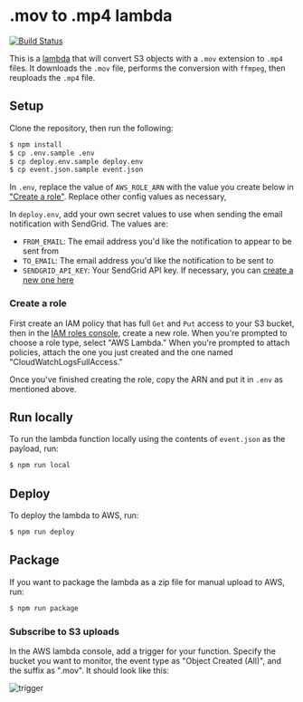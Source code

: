 # .mov to .mp4 lambda

[![Build Status](https://travis-ci.org/mblink/mov-to-mp4-lambda.svg?branch=master)](https://travis-ci.org/mblink/mov-to-mp4-lambda)

This is a [lambda](https://aws.amazon.com/lambda/) that will convert S3 objects with a `.mov` extension to `.mp4`
files. It downloads the `.mov` file, performs the conversion with `ffmpeg`, then reuploads the `.mp4` file.

## Setup

Clone the repository, then run the following:

```bash
$ npm install
$ cp .env.sample .env
$ cp deploy.env.sample deploy.env
$ cp event.json.sample event.json
```

In `.env`, replace the value of `AWS_ROLE_ARN` with the value you create below in ["Create a role"](#create-a-role).
Replace other config values as necessary,

In `deploy.env`, add your own secret values to use when sending the email notification with SendGrid. The values are:

- `FROM_EMAIL`: The email address you'd like the notification to appear to be sent from
- `TO_EMAIL`: The email address you'd like the notification to be sent to
- `SENDGRID_API_KEY`: Your SendGrid API key. If necessary, you can [create a new one here](https://app.sendgrid.com/settings/api_keys)

### Create a role

First create an IAM policy that has full `Get` and `Put` access to your S3 bucket, then in the
[IAM roles console](https://console.aws.amazon.com/iam/home#/roles), create a new role. When you're prompted to
choose a role type, select "AWS Lambda." When you're prompted to attach policies, attach the one you just created and
the one named "CloudWatchLogsFullAccess."

Once you've finished creating the role, copy the ARN and put it in `.env` as mentioned above.

## Run locally

To run the lambda function locally using the contents of `event.json` as the payload, run:

```bash
$ npm run local
```

## Deploy

To deploy the lambda to AWS, run:

```bash
$ npm run deploy
```

## Package

If you want to package the lambda as a zip file for manual upload to AWS, run:

```bash
$ npm run package
```

### Subscribe to S3 uploads

In the AWS lambda console, add a trigger for your function. Specify the bucket you want to monitor, the event type as
"Object Created (All)", and the suffix as ".mov". It should look like this:

![trigger](https://user-images.githubusercontent.com/4718399/29190808-7630af40-7de9-11e7-9eda-d7a0010707b3.png)
